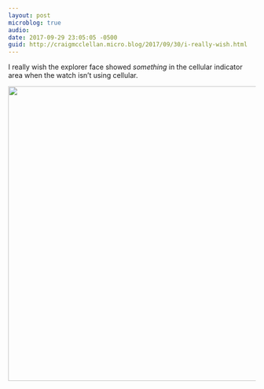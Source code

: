 ```yaml
---
layout: post
microblog: true
audio: 
date: 2017-09-29 23:05:05 -0500
guid: http://craigmcclellan.micro.blog/2017/09/30/i-really-wish.html
---
```

I really wish the explorer face showed *something* in the cellular indicator area when the watch isn’t using cellular.

<img src="http://craigmcclellan.com/uploads/2017/e9f1286b33.jpg" width="598" height="600" />
